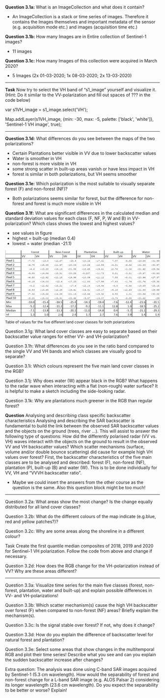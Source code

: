 __Question 3.1a:__ What is an ImageCollection and what does it contain?

* An ImageCollection is a stack or time series of images. Therefore it contains the Images themselves and important metadata of the sensor (e.g. acquisition mode etc.) and images (acquisition time etc.)

__Question 3.1b:__ How many Images are in Entire collection of Sentinel-1 images?

* 11 images

__Question 3.1c:__ How many Images of this collection were acquired in March 2020?

* 5 Images (2x 01-03-2020; 1x 08-03-2020; 2x 13-03-2020)
___
__Task__
Now try to select the VH band of “s1_image” yourself and visualize it. (Hint: Do it similar to the VV-polarization and fill out spaces of ??? in the code below)

var s1VH_image = s1_image.select('VH');

Map.addLayer(s1VH_image, {min: -30, max: -5, palette: ['black', 'white']}, 'Sentinel-1 VH image', true);
___

__Question 3.1d:__ What differences do you see between the maps of the two polarizations?
* Certain Plantations better visible in VV due to lower backscatter values
* Water is smoother in VH
* non-forest is more visible in VH
* some strong scatter in built-up areas vanish or have less impact in VH
* forest is similar in both polarizations, but VH seems smoother

__Question 3.1e:__ Which polarization is the most suitable to visually separate forest (F) and non-forest (NF)?
* Both polarizations seems similar for forest, but the difference for non-forest and forest is much more visible in VH

__Question 3.1f:__ What are significant differences in the calculated median and standard deviation values for each class (F, NF, P, W and B) in VV-polarization? Which class shows the lowest and highest values?
* see values in figure
* highest = built-up (median 0.4)
* lowest = water (median -21.1)

![fig](/answers/answer_sheet_table_01.PNG)
<sub> Table of values for the five different land cover classes for both polarizations </sub>


Question 3.1g: What land cover classes are easy to separate based on their backscatter value ranges for either VV- and VH-polarization?

Question 3.1h: What differences do you see in the ratio band compared to the single VV and VH bands and which classes are visually good to separate?

Question 3.1i: Which colours represent the five main land cover classes in the RGB?

Question 3.1j: Why does water (W) appear black in the RGB? What happens to the radar wave when interacting with a flat (non-rough) water surface? It is helpful to make a sketch including the side-looking radar.

Question 3.1k: Why are plantations much greener in the RGB than regular forest?

__Question__
Analysing and describing class specific backscatter characteristics
Analysing and describing the SAR backscatter is fundamental to build the link between the observed SAR backscatter values and the objects on the ground (trees, river ...). This will assist to answer the following type of questions: How did the differently polarised radar (VV vs. VH) waves interact with the objects on the ground to result in the observed VV and VH backscatter values? Which scatter mechanisms (surface, volume and/or double bounce scattering) did cause for example high VH values over forest? First, the backscatter characteristics of the five main classes are to be analysed and described: forest (F), non-forest (NF), plantation (P), built-up (B) and water (W). This is to be done individually for VV, VH and “VVVH backscatter ratio”.
* Maybe we could insert the answers from the other course as the question is the same. Also this question block might be too much!
___



Question 3.2a: What areas show the most change? Is the change equally distributed for all land cover classes?

Question 3.2b: What do the different colours of the map indicate (e.g.blue, red and yellow patches?)?

Question 3.2c: Why are some areas along the shoreline in a different colour?

Task
Create the first quantile median composites of 2018, 2019 and 2020 for Sentinel-1 VH polarization. Follow the code from above and change if necessary.

Question 3.2d: How does the RGB change for the VH-polarization instead of VV? Why are these areas different?
___

Question 3.3a: Visualize time series for the main five classes (forest, non-forest, plantation, water and built-up) and explain possible differences in VV- and VH-polarizations!

Question 3.3b: Which scatter mechanism(s) cause the high VH backscatter over forest (F) when compared to non-forest (NF) areas? Briefly explain the mechanism(s).

Question 3.3c: Is the signal stable over forest? If not, why does it change?

Question 3.3d: How do you explain the difference of backscatter level for natural forest and plantation?

Question 3.3e: Select some areas that show changes in the multitemporal RGB and plot their time series! Describe what you see and can you explain the sudden backscatter increase after changes?

Extra question: The analysis was done using C-band SAR images acquired by Sentinel-1 (5.3 cm wavelength). How would the separability of forest and non-forest change for a L-band SAR image (e.g. ALOS Palsar 2) considering its longer wavelength (23.6 cm wavelength). Do you expect the separability to be better or worse? Explain!





